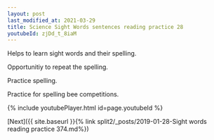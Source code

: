 ```yaml
---
layout: post
last_modified_at: 2021-03-29
title: Science Sight Words sentences reading practice 28
youtubeId: zjDd_t_8iaM
---
```

 
 
Helps to learn sight words and their spelling.

Opportunitiy to repeat the spelling. 

Practice spelling. 
 
Practice for spelling bee competitions. 
 
{% include youtubePlayer.html id=page.youtubeId %}
 
 

[Next]({{ site.baseurl }}{% link  split2/_posts/2019-01-28-Sight words reading practice 374.md%})
 
